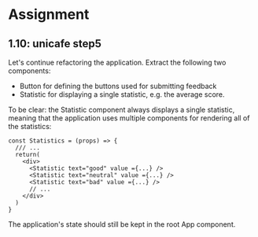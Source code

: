 # Assignment

## 1.10: unicafe step5

Let's continue refactoring the application. Extract the following two components:

- Button for defining the buttons used for submitting feedback
- Statistic for displaying a single statistic, e.g. the average score.

To be clear: the Statistic component always displays a single statistic, meaning that the application uses multiple components for rendering all of the statistics:

```
const Statistics = (props) => {
  /// ...
  return(
    <div>
      <Statistic text="good" value ={...} />
      <Statistic text="neutral" value ={...} />
      <Statistic text="bad" value ={...} />
      // ...
    </div>
  )
}
```

The application's state should still be kept in the root App component.
